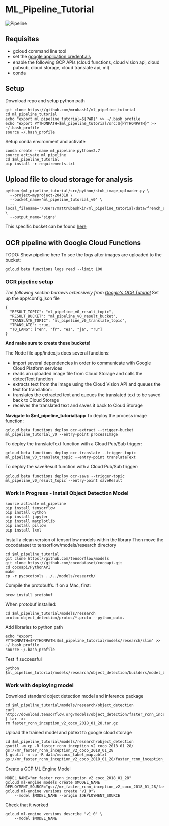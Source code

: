 # ML_Pipeline_Tutorial
![Pipeline](https://github.com/mrubash1/ml_pipeline_tutorial/content/ml_pipeline.png)

## Requisites
- gcloud command line tool
- set the [google application credentials](https://cloud.google.com/docs/authentication/getting-started)
- enable the following GCP APIs (cloud functions, cloud vision api, cloud pubsub, cloud storage, cloud translate api, ml)
- conda

## Setup 
Download repo and setup python path
```
git clone https://github.com/mrubash1/ml_pipeline_tutorial
cd ml_pipeline_tutorial
echo "export ml_pipeline_tutorial=${PWD}" >> ~/.bash_profile
echo "export PYTHONPATH=$ml_pipeline_tutorial/src:${PYTHONPATH}" >> ~/.bash_profile
source ~/.bash_profile
```
Setup conda environment and activate
```
conda create --name ml_pipeline python=2.7
source activate ml_pipeline
cd $ml_pipeline_tutorial
pip install -r requirements.txt
```

## Upload file to cloud storage for analysis
```
python $ml_pipeline_tutorial/src/python/stub_image_uploader.py \
  --project=myproject-204318 \
  --bucket_name='ml_pipeline_tutorial_v0' \
  --local_filename='/Users/mattrubashkin/ml_pipeline_tutorial/data/french_sign.jpg' \
  --output_name='signs'
```
This specific bucket can be found [here](https://console.cloud.google.com/storage/browser/ml_pipeline_tutorial_v0?project=myproject-204318)

## OCR pipeline with Google Cloud Functions 
TODO: Show pipeline here
To see the logs after images are uploaded to the bucket:
```
gcloud beta functions logs read --limit 100
```

### OCR pipeline setup
_The following section borrows extensively from [Google's OCR Tutorial](https://cloud.google.com/functions/docs/tutorials/ocr)_
Set up the app/config.json file
```
{
  "RESULT_TOPIC": "ml_pipeline_v0_result_topic",
  "RESULT_BUCKET": "ml_pipeline_v0_result_bucket",
  "TRANSLATE_TOPIC": "ml_pipeline_v0_translate_topic",
  "TRANSLATE": true,
  "TO_LANG": ["en", "fr", "es", "ja", "ru"]
}
```
**And make sure to create these buckets!**

The Node file app/index.js does several functions:
- import several dependencies in order to communicate with Google Cloud Platform services
- reads an uploaded image file from Cloud Storage and calls the detectText function
- extracts text from the image using the Cloud Vision API and queues the text for translation:
- translates the extracted text and queues the translated text to be saved back to Cloud Storage
- receives the translated text and saves it back to Cloud Storage

**Navigate to $ml_pipeline_tutorial/app**
To deploy the process image function:
```
gcloud beta functions deploy ocr-extract --trigger-bucket ml_pipeline_tutorial_v0 --entry-point processImage
```
To deploy the translateText function with a Cloud Pub/Sub trigger:
```
gcloud beta functions deploy ocr-translate --trigger-topic ml_pipeline_v0_translate_topic --entry-point translateText
```
To deploy the saveResult function with a Cloud Pub/Sub trigger:
```
gcloud beta functions deploy ocr-save --trigger-topic ml_pipeline_v0_result_topic --entry-point saveResult

```

### Work in Progress - Install Object Detection Model
```
source activate ml_pipeline
pip install tensorflow
pip install Cython
pip install jupyter
pip install matplotlib
pip install pillow
pip install lxml
```
Install a clean version of tensorflow models within the library
Then move the cocodataset to tensorflow/models/research directory
```
cd $ml_pipeline_tutorial
git clone https://github.com/tensorflow/models
git clone https://github.com/cocodataset/cocoapi.git
cd cocoapi/PythonAPI
make
cp -r pycocotools ../../models/research/
```
Compile the protobuffs. If on a Mac, first:
```
brew install protobuf
```
When protobuf installed:
```
cd $ml_pipeline_tutorial/models/research
protoc object_detection/protos/*.proto --python_out=.
```
Add libraries to python path
```
echo "export PYTHONPATH=$PYTHONPATH:$ml_pipeline_tutorial/models/research/slim" >> ~/.bash_profile
source ~/.bash_profile
```
Test if successful
```
python $ml_pipeline_tutorial/models/research/object_detection/builders/model_builder_test.py
```

### Work with deploying model
Download standard object detection model and inference package
```
cd $ml_pipeline_tutorial/models/research/object_detection
curl http://download.tensorflow.org/models/object_detection/faster_rcnn_inception_v2_coco_2018_01_28.tar.gz | tar -xz
rm faster_rcnn_inception_v2_coco_2018_01_28.tar.gz
```
Upload the trained model and pbtext to google cloud storage
```
cd $ml_pipeline_tutorial/models/research/object_detection
gsutil -m cp -R faster_rcnn_inception_v2_coco_2018_01_28/  gs://mr_faster_rcnn_inception_v2_coco_2018_01_28
$ gsutil -m cp -R data/mscoco_label_map.pbtxt  gs://mr_faster_rcnn_inception_v2_coco_2018_01_28/faster_rcnn_inception_v2_coco_2018_01_28/saved_model.pbtxt
```
Create a GCP ML Engine Model
```
MODEL_NAME="mr_faster_rcnn_inception_v2_coco_2018_01_28"
gcloud ml-engine models create $MODEL_NAME
DEPLOYMENT_SOURCE="gs://mr_faster_rcnn_inception_v2_coco_2018_01_28/faster_rcnn_inception_v2_coco_2018_01_28/saved_model"
gcloud ml-engine versions create "v1_0"\
    --model $MODEL_NAME --origin $DEPLOYMENT_SOURCE
```
Check that it worked
```
gcloud ml-engine versions describe "v1_0" \
    --model $MODEL_NAME
```
